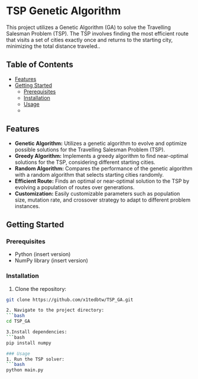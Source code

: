 # TSP Genetic Algorithm

This project utilizes a Genetic Algorithm (GA) to solve the Travelling Salesman Problem (TSP). The TSP involves finding the most efficient route that visits a set of cities exactly once and returns to the starting city, minimizing the total distance traveled..

## Table of Contents
- [Features](#features)
- [Getting Started](#getting-started)
  - [Prerequisites](#prerequisites)
  - [Installation](#installation)
  - [Usage](#usage)
  - 
## Features

- **Genetic Algorithm:** Utilizes a genetic algorithm to evolve and optimize possible solutions for the Travelling Salesman Problem (TSP).
- **Greedy Algorithm:** Implements a greedy algorithm to find near-optimal solutions for the TSP, considering different starting cities. 
- **Random Algorithm:** Compares the performance of the genetic algorithm with a random algorithm that selects starting cities randomly. 
- **Efficient Route:** Finds an optimal or near-optimal solution to the TSP by evolving a population of routes over generations.
- **Customization:** Easily customizable parameters such as population size, mutation rate, and crossover strategy to adapt to different problem instances.

## Getting Started
### Prerequisites
- Python (insert version)
- NumPy library (insert version)

### Installation
1. Clone the repository:
```bash
git clone https://github.com/x1tedbtw/TSP_GA.git

2. Navigate to the project directory:
```bash
cd TSP_GA

3.Install dependencies:
```bash
pip install numpy

### Usage
1. Run the TSP solver:
```bash
python main.py

